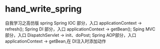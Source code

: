 # hand_write_spring
自我学习之高仿版 spring
Spring IOC 部分，入口 applicationContext -> refresh();
Spring DI 部分，入口 applicationContext -> getBean();
Sping MVC 部分，入口 DispatchServlet -> init、doPost;
Spring AOP部分，入口 applicationContext -> getBean,在 DI注入时添加动作
